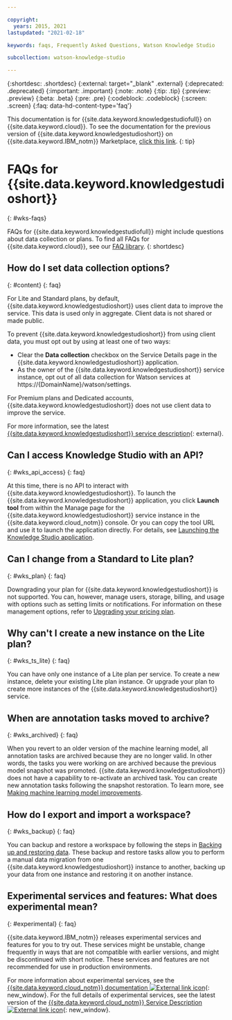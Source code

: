 ```yaml
---

copyright:
  years: 2015, 2021
lastupdated: "2021-02-18"

keywords: faqs, Frequently Asked Questions, Watson Knowledge Studio

subcollection: watson-knowledge-studio

---
```


{:shortdesc: .shortdesc}
{:external: target="_blank" .external}
{:deprecated: .deprecated}
{:important: .important}
{:note: .note}
{:tip: .tip}
{:preview: .preview}
{:beta: .beta}
{:pre: .pre}
{:codeblock: .codeblock}
{:screen: .screen}
{:faq: data-hd-content-type='faq'}

This documentation is for {{site.data.keyword.knowledgestudiofull}} on {{site.data.keyword.cloud}}. To see the documentation for the previous version of {{site.data.keyword.knowledgestudioshort}} on {{site.data.keyword.IBM_notm}} Marketplace, [click this link](/docs/knowledge-studio?topic=knowledge-studio-troubleshooting).
{: tip}

# FAQs for {{site.data.keyword.knowledgestudioshort}}
{: #wks-faqs}

FAQs for {{site.data.keyword.knowledgestudiofull}} might include questions about data collection or plans. To find all FAQs for {{site.data.keyword.cloud}}, see our [FAQ library](/docs/faqs).
{: shortdesc}

## How do I set data collection options?
{: #content}
{: faq}

For Lite and Standard plans, by default, {{site.data.keyword.knowledgestudioshort}} uses client data to improve the service. This data is used only in aggregate. Client data is not shared or made public.

To prevent {{site.data.keyword.knowledgestudioshort}} from using client data, you must opt out by using at least one of two ways:

- Clear the **Data collection** checkbox on the Service Details page in the {{site.data.keyword.knowledgestudioshort}} application.
- As the owner of the {{site.data.keyword.knowledgestudioshort}} service instance, opt out of all data collection for Watson services at https://{DomainName}/watson/settings.

For Premium plans and Dedicated accounts, {{site.data.keyword.knowledgestudioshort}} does not use client data to improve the service.

For more information, see the latest [{{site.data.keyword.knowledgestudioshort}} service description](https://www.ibm.com/software/sla/sladb.nsf/searchsaas/?searchview&searchorder=4&searchmax=0&query=Knowledge+Studio){: external}.

## Can I access Knowledge Studio with an API?
{: #wks_api_access}
{: faq}

At this time, there is no API to interact with {{site.data.keyword.knowledgestudioshort}}.
To launch the {{site.data.keyword.knowledgestudioshort}} application, you click **Launch tool** from within the Manage page for the {{site.data.keyword.knowledgestudioshort}} service instance in the {{site.data.keyword.cloud_notm}} console.  Or you can copy the tool URL and use it to launch the application directly.  For details, see [Launching the Knowledge Studio application](docs/watson-knowledge-studio?topic=watson-knowledge-studio-wks_tutintro#launching-the-knowledge-studio-application).

## Can I change from a Standard to Lite plan?
{: #wks_plan}
{: faq}

Downgrading your plan for {{site.data.keyword.knowledgestudioshort}} is not supported.  You can, however, manage users, storage, billing, and usage with options such as setting limits or notifications. For information on these management options, refer to [Upgrading your pricing plan](/docs/watson-knowledge-studio?topic=watson-knowledge-studio-upgrade).

## Why can't I create a new instance on the Lite plan?
{: #wks_ts_lite}
{: faq}

You can have only one instance of a Lite plan per service. To create a new instance, delete your existing Lite plan instance. Or upgrade your plan to create more instances of the {{site.data.keyword.knowledgestudioshort}} service.

## When are annotation tasks moved to archive?
{: #wks_archived}
{: faq}

When you revert to an older version of the machine learning model, all annotation tasks are archived because they are no longer valid. In other words, the tasks you were working on are archived because the previous model snapshot was promoted. {{site.data.keyword.knowledgestudioshort}} does not have a capability to re-activate an archived task. You can create new annotation tasks following the snapshot restoration.  To learn more, see [Making machine learning model improvements](/docs/watson-knowledge-studio?topic=watson-knowledge-studio-improve-ml).

## How do I export and import a workspace?
{: #wks_backup}
{: faq}

You can backup and restore a workspace by following the steps in [Backing up and restoring data](/docs/watson-knowledge-studio?topic=watson-knowledge-studio-backup-restore). These backup and restore tasks allow you to perform a manual data migration from one {{site.data.keyword.knowledgestudioshort}} instance to another, backing up your data from one instance and restoring it on another instance.

## Experimental services and features: What does experimental mean?
{: #experimental}
{: faq}

{{site.data.keyword.IBM_notm}} releases experimental services and features for you to try out. These services might be unstable, change frequently in ways that are not compatible with earlier versions, and might be discontinued with short notice. These services and features are not recommended for use in production environments.

For more information about experimental services, see the [{{site.data.keyword.cloud_notm}} documentation ![External link icon](../../icons/launch-glyph.svg "External link icon")](https://{DomainName}/docs/get-support/servicessupport.html#s-services-exporcont){: new_window}. For the full details of experimental services, see the latest version of the [{{site.data.keyword.cloud_notm}} Service Description ![External link icon](../../icons/launch-glyph.svg "External link icon")](https://www.ibm.com/software/sla/sladb.nsf/sla/bm?OpenDocument){: new_window}.
